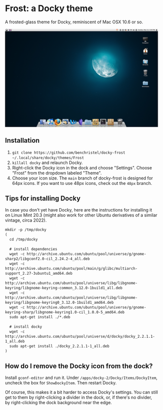 # Frost: a Docky theme

A frosted-glass theme for Docky, reminiscent of Mac OSX 10.6 or so.

![screenshot](screenshot.png)

## Installation

1. `git clone https://github.com/benchristel/docky-frost ~/.local/share/docky/themes/Frost`
2. `killall docky` and relaunch Docky.
3. Right-click the Docky icon in the dock and choose "Settings". Choose "Frost" from the dropdown labeled "Theme".
4. Choose your icon size. The `main` branch of docky-frost is designed for 64px icons. If you want to use
   48px icons, check out the `48px` branch.

## Tips for installing Docky

In case you don't yet have Docky, here are the instructions for installing it
on Linux Mint 20.3 (might also work for other Ubuntu derivatives of a similar
vintage, circa 2022).

```
mkdir -p /tmp/docky
(
  cd /tmp/docky

  # install dependencies
  wget -c http://archive.ubuntu.com/ubuntu/pool/universe/g/gnome-sharp2/libgconf2.0-cil_2.24.2-4_all.deb
  wget -c http://archive.ubuntu.com/ubuntu/pool/main/g/glibc/multiarch-support_2.27-3ubuntu1_amd64.deb
  wget -c http://archive.ubuntu.com/ubuntu/pool/universe/libg/libgnome-keyring/libgnome-keyring-common_3.12.0-1build1_all.deb
  wget -c http://archive.ubuntu.com/ubuntu/pool/universe/libg/libgnome-keyring/libgnome-keyring0_3.12.0-1build1_amd64.deb
  wget -c http://archive.ubuntu.com/ubuntu/pool/universe/g/gnome-keyring-sharp/libgnome-keyring1.0-cil_1.0.0-5_amd64.deb
  sudo apt-get install ./*.deb

  # install docky
  wget -c http://archive.ubuntu.com/ubuntu/pool/universe/d/docky/docky_2.2.1.1-1_all.deb
  sudo apt-get install ./docky_2.2.1.1-1_all.deb
)
```

## How do I remove the Docky icon from the dock?

Install `gconf-editor` and run it. Under `/apps/docky-2/Docky/Items/DockyItem`,
uncheck the box for `ShowDockyItem`. Then restart Docky.

Of course, this makes it a bit harder to access Docky's settings. You can still
get to them by right-clicking a divider in the dock, or, if there's no divider,
by right-clicking the dock background near the edge.

